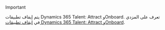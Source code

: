 > [!IMPORTANT]
> يتم إيقاف تطبيقات Dynamics 365 Talent: Attract وOnboard. تعرف على المزدي في [إيقاف تطبيقات Dynamics 365 Talent: Attract وOnboard](https://community.dynamics.com/365/talent/b/dynamics365fortalent/posts/retiring-dynamics-365-talent-attract-and-onboard-apps).
